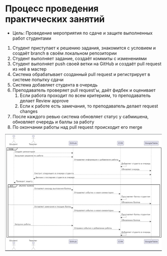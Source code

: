 # Процесс проведения практических занятий

- Цель: Проведение мероприятия по сдаче и защите выполненных работ студентами

1. Студент приступает к решению задания, знакомится с условием и создаёт branch в своём локальном репозитории
2. Студент выполняет задание, создаёт коммиты с изменениями
3. Студент выполняет push своей ветки на GitHub и создаёт pull request из неё в мастер
4. Система обрабатывает созданный pull request и регистрирует в системе попытку сдачи
5. Система добавляет студента в очередь
6. Преподаватель проверяет pull request'ы, даёт фидбек и оценивает
   1. Если работа проходит по всем критериям, то преподаватель делает Review approve
   2. Если к работе есть замечания, то преподаватель делает request changes
7. После каждого ревью система обновляет статус у сабмишена, обновляет очередь и баллы за работу
8. По окончании работы над pull request происходит его merge

![Sequence diagram](Diagram-images/Upload-assignment-solution.png)
